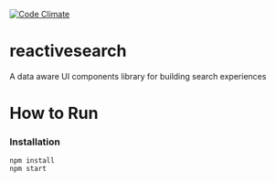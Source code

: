 [![Code Climate](https://codeclimate.com/github/appbaseio/reactivesearch/badges/gpa.svg)](https://codeclimate.com/github/appbaseio/reactivesearch)

# reactivesearch
A data aware UI components library for building search experiences

# How to Run

### Installation

```
npm install
npm start
```
